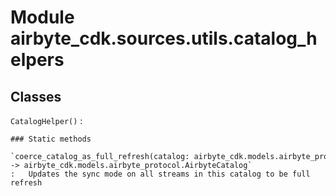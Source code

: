 Module airbyte_cdk.sources.utils.catalog_helpers
================================================

Classes
-------

`CatalogHelper()`
:   

    ### Static methods

    `coerce_catalog_as_full_refresh(catalog: airbyte_cdk.models.airbyte_protocol.AirbyteCatalog) ‑> airbyte_cdk.models.airbyte_protocol.AirbyteCatalog`
    :   Updates the sync mode on all streams in this catalog to be full refresh